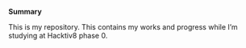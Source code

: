 **Summary**

This is my repository. This contains my works and progress while I’m studying at Hacktiv8 phase 0.

